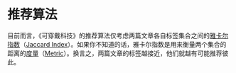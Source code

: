 # 推荐算法
目前而言，《可穿戴科技》的推荐算法仅考虑两篇文章各自标签集合之间的[雅卡尔指数](https://zh.wikipedia.org/wiki/%E9%9B%85%E5%8D%A1%E5%B0%94%E6%8C%87%E6%95%B0)（[Jaccard Index](https://en.wikipedia.org/wiki/Jaccard_index)）。如果你不知道的话，雅卡尔指数是用来衡量两个集合的距离的[度量](https://zh.wikipedia.org/wiki/%E8%B7%9D%E7%A6%BB%E5%87%BD%E6%95%B0)（[Metric](https://en.wikipedia.org/wiki/Metric_(mathematics))）。换言之，两篇文章的标签越接近，他们就越有可能推荐彼此。